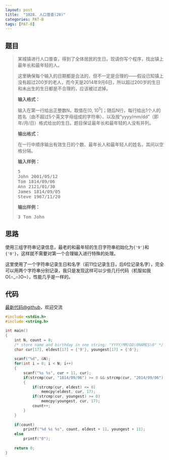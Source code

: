 ```yaml
---
layout: post
title:  "1028. 人口普查(20)"
categories: PAT-B
tags: [PAT-B]
---
```


## 题目

> <div id="problemContent">
> <p>
> 某城镇进行人口普查，得到了全体居民的生日。现请你写个程序，找出镇上最年长和最年轻的人。
> </p>
> <p>这里确保每个输入的日期都是合法的，但不一定是合理的——假设已知镇上没有超过200岁的老人，而今天是2014年9月6日，所以超过200岁的生日和未出生的生日都是不合理的，应该被过滤掉。
> </p>
> <p><b>
> 输入格式：
> </b></p>
> <p>
> 输入在第一行给出正整数N，取值在(0, 10<sup>5</sup>]；随后N行，每行给出1个人的姓名（由不超过5个英文字母组成的字符串）、以及按“yyyy/mm/dd”（即年/月/日）格式给出的生日。题目保证最年长和最年轻的人没有并列。
> </p>
> <p><b>
> 输出格式：
> </b></p>
> <p>
> 在一行中顺序输出有效生日的个数、最年长人和最年轻人的姓名，其间以空格分隔。
> </p>
> <b>输入样例：</b><pre>
> 5
> John 2001/05/12
> Tom 1814/09/06
> Ann 2121/01/30
> James 1814/09/05
> Steve 1967/11/20
> </pre>
> <b>输出样例：</b><pre>
> 3 Tom John
> </pre>
> </div>

## 思路


使用三组字符串记录信息，最老的和最年轻的生日字符串初始化为`{'9'}`和`{'0'}`，这样就不需要对第一个合理输入进行特殊的处理。

这里使用了一个字符串记录生日和名字（前11位记录生日，后6位记录名字），完全可以用两个字符串分别记录，我只是发现这样可以少些几行代码（机智如我O(∩_∩)O~），性能几乎是一样的。

## 代码

[最新代码@github](https://github.com/OliverLew/PAT/blob/master/PATBasic/1028.c)，欢迎交流
```c
#include <stdio.h>
#include <string.h>

int main()
{
    int N, count = 0;
    /* store name and birthday in one string: "YYYY/MM/DD\0NAMES\0" */
    char cur[17], eldest[17] = {'9'}, youngest[17] = {'0'};
    
    scanf("%d", &N);
    for(int i = 0; i < N; i++)
    {
        scanf("%s %s", cur + 11, cur);
        if(strcmp(cur, "1814/09/06") >= 0 && strcmp(cur, "2014/09/06") <= 0) 
        {
            if(strcmp(cur, eldest) <= 0) 
                memcpy(eldest, cur, 17);
            if(strcmp(cur, youngest) >= 0)
                memcpy(youngest, cur, 17);
            count++;
        }
    }
    
    if(count)
        printf("%d %s %s", count, eldest + 11, youngest + 11);
    else 
        printf("0");
    
    return 0;
}

```